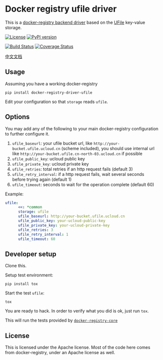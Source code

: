 # Docker registry ufile driver

This is a [docker-registry backend driver](https://github.com/dotcloud/docker-registry/tree/master/depends/docker-registry-core) based on the [UFile](http://www.ucloud.cn/product/ufile_main/) key-value storage.

[![License][license-image]][license-url]
[![PyPI version][pypi-image]][pypi-url]

[![Build Status][travis-image]][travis-url]
[![Coverage Status][coverage-image]][coverage-url]

[中文文档](https://gitcafe.com/SkyLothar/docker-registry-driver-ufile/blob/master/README-ZhCN.md)

## Usage

Assuming you have a working docker-registry

`pip install docker-registry-driver-ufile`

Edit your configuration so that `storage` reads `ufile`.


## Options

You may add any of the following to your main docker-registry configuration to further configure it.

1. `ufile_baseurl`: your ufile bucket url, like `http://your-bucket.ufile.ucloud.cn` (scheme included), you should use internal url like `http://your-bucket.ufile.cn-north-03.ucloud.cn` if possible
1. `ufile_public_key`: ucloud public key
1. `ufile_private_key`: ucloud private key
1. `ufile_retries`: total retries if an http request fails (default 3)
1. `ufile_retry_interval`: if a http request fails, wait several seconds before trying again (default 1)
1. `ufile_timeout`: seconds to wait for the operation complete (default 60)

Example:

```yaml
ufile:
      <<: *common
      storage: ufile
      ufile_baseurl: http://your-bucket.ufile.ucloud.cn
      ufile_public_key: your-ucloud-public-key
      ufile_private_key: your-ucloud-private-key
      ufile_retries: 3
      ufile_retry_interval: 1
      ufile_timeout: 60
```

## Developer setup

Clone this.

Setup test environment:

```
pip install tox
```

Start the test `ufile`:

```
tox
```

You are ready to hack.
In order to verify what you did is ok, just run `tox`.

This will run the tests provided by [`docker-registry-core`](https://github.com/dotcloud/docker-registry/tree/master/depends/docker-registry-core)


## License

This is licensed under the Apache license.
Most of the code here comes from docker-registry, under an Apache license as well.

[pypi-url]: https://pypi.python.org/pypi/docker-registry-driver-ufile
[pypi-image]:  https://img.shields.io/pypi/v/docker-registry-driver-ufile.svg?style=flat-square
[travis-url]: https://travis-ci.org/SkyLothar/docker-registry-driver-ufile
[travis-image]:https://img.shields.io/travis/SkyLothar/docker-registry-driver-ufile.svg?style=flat-square
[coverage-url]: https://coveralls.io/r/SkyLothar/docker-registry-driver-ufile
[coverage-image]: https://img.shields.io/coveralls/SkyLothar/docker-registry-driver-ufile.svg?style=flat-square
[license-url]: http://www.apache.org/licenses/LICENSE-2.0.html
[license-image]: https://img.shields.io/github/license/skylothar/docker-registry-driver-ufile.svg?style=flat-square
